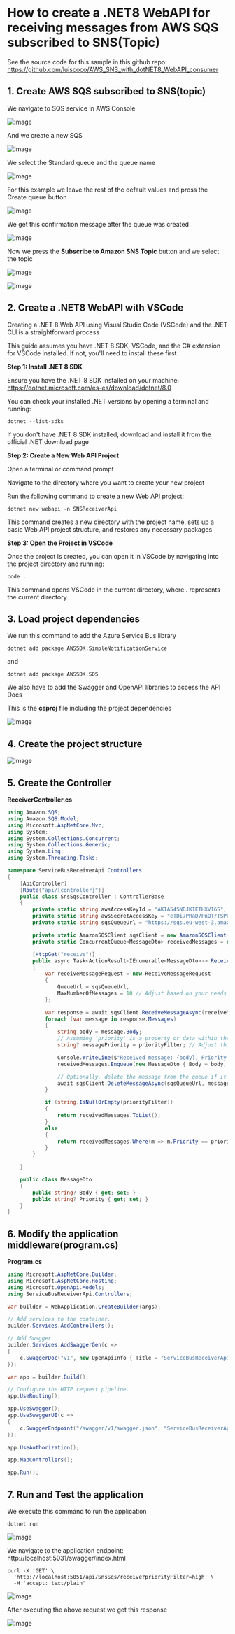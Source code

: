 # How to create a .NET8 WebAPI for receiving messages from AWS SQS subscribed to SNS(Topic)

See the source code for this sample in this github repo: https://github.com/luiscoco/AWS_SNS_with_dotNET8_WebAPI_consumer

## 1. Create AWS SQS subscribed to SNS(topic)

We navigate to SQS service in AWS Console

![image](https://github.com/luiscoco/AWS_SNS_with_dotNET8_WebAPI_consumer/assets/32194879/a992bf86-adc7-4b91-a39c-381eeaa09913)

And we create a new SQS

![image](https://github.com/luiscoco/AWS_SNS_with_dotNET8_WebAPI_consumer/assets/32194879/7a1f863b-6bdd-45c9-9db1-91f10d761495)

We select the Standard queue and the queue name

![image](https://github.com/luiscoco/AWS_SNS_with_dotNET8_WebAPI_consumer/assets/32194879/7fe1b599-8a0d-4137-a9a5-68aa378ccbcc)

For this example we leave the rest of the default values and press the Create queue button

![image](https://github.com/luiscoco/AWS_SNS_with_dotNET8_WebAPI_consumer/assets/32194879/03c1fb15-6ce9-4fff-8209-a06e85ac8941)

We get this confirmation message after the queue was created

![image](https://github.com/luiscoco/AWS_SNS_with_dotNET8_WebAPI_consumer/assets/32194879/1fff7db5-2eb3-46c1-9d66-d5c4414b016a)

Now we press the **Subscribe to Amazon SNS Topic** button and we select the topic 

![image](https://github.com/luiscoco/AWS_SNS_with_dotNET8_WebAPI_consumer/assets/32194879/54e82b98-a735-473c-9e0e-f5039c93359d)

![image](https://github.com/luiscoco/AWS_SNS_with_dotNET8_WebAPI_consumer/assets/32194879/e549c39e-f555-48e9-916d-c2e9dc566b3b)



## 2. Create a .NET8 WebAPI with VSCode

Creating a .NET 8 Web API using Visual Studio Code (VSCode) and the .NET CLI is a straightforward process

This guide assumes you have .NET 8 SDK, VSCode, and the C# extension for VSCode installed. If not, you'll need to install these first

**Step 1: Install .NET 8 SDK**

Ensure you have the .NET 8 SDK installed on your machine: https://dotnet.microsoft.com/es-es/download/dotnet/8.0

You can check your installed .NET versions by opening a terminal and running:

```
dotnet --list-sdks
```

If you don't have .NET 8 SDK installed, download and install it from the official .NET download page

**Step 2: Create a New Web API Project**

Open a terminal or command prompt

Navigate to the directory where you want to create your new project

Run the following command to create a new Web API project:

```
dotnet new webapi -n SNSReceiverApi
```

This command creates a new directory with the project name, sets up a basic Web API project structure, and restores any necessary packages

**Step 3: Open the Project in VSCode**

Once the project is created, you can open it in VSCode by navigating into the project directory and running:

```
code .
```

This command opens VSCode in the current directory, where . represents the current directory

## 3. Load project dependencies

We run this command to add the Azure Service Bus library

```
dotnet add package AWSSDK.SimpleNotificationService
```

and 

```
dotnet add package AWSSDK.SQS
```

We also have to add the Swagger and OpenAPI libraries to access the API Docs

This is the **csproj** file including the project dependencies

![image](https://github.com/luiscoco/AWS_SNS_with_dotNET8_WebAPI_consumer/assets/32194879/d4078842-d75c-43fb-b95e-aebdd6c6dc7d)

## 4. Create the project structure

![image](https://github.com/luiscoco/AWS_SNS_with_dotNET8_WebAPI_consumer/assets/32194879/414b4612-f636-4136-abed-e586778370a7)

## 5. Create the Controller

**ReceiverController.cs**

```csharp
using Amazon.SQS;
using Amazon.SQS.Model;
using Microsoft.AspNetCore.Mvc;
using System;
using System.Collections.Concurrent;
using System.Collections.Generic;
using System.Linq;
using System.Threading.Tasks;

namespace ServiceBusReceiverApi.Controllers
{
    [ApiController]
    [Route("api/[controller]")]
    public class SnsSqsController : ControllerBase
    {
        private static string awsAccessKeyId = "AKIA54SNDJKIETHXVI6S";
        private static string awsSecretAccessKey = "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";
        private static string sqsQueueUrl = "https://sqs.eu-west-3.amazonaws.com/954718177936/myqueue";

        private static AmazonSQSClient sqsClient = new AmazonSQSClient(awsAccessKeyId, awsSecretAccessKey, Amazon.RegionEndpoint.EUWest3);
        private static ConcurrentQueue<MessageDto> receivedMessages = new ConcurrentQueue<MessageDto>();

        [HttpGet("receive")]
        public async Task<ActionResult<IEnumerable<MessageDto>>> ReceiveMessages(string? priorityFilter = null)
        {
            var receiveMessageRequest = new ReceiveMessageRequest
            {
                QueueUrl = sqsQueueUrl,
                MaxNumberOfMessages = 10 // Adjust based on your needs
            };

            var response = await sqsClient.ReceiveMessageAsync(receiveMessageRequest);
            foreach (var message in response.Messages)
            {
                string body = message.Body;
                // Assuming 'priority' is a property or data within the message. Rename this if it conflicts.
                string? messagePriority = priorityFilter; // Adjust this logic based on your message structure

                Console.WriteLine($"Received message: {body}, Priority: {messagePriority}");
                receivedMessages.Enqueue(new MessageDto { Body = body, Priority = messagePriority });

                // Optionally, delete the message from the queue if it's successfully processed
                await sqsClient.DeleteMessageAsync(sqsQueueUrl, message.ReceiptHandle);
            }

            if (string.IsNullOrEmpty(priorityFilter))
            {
                return receivedMessages.ToList();
            }
            else
            {
                return receivedMessages.Where(m => m.Priority == priorityFilter).ToList();
            }
        }

    }

    public class MessageDto
    {
        public string? Body { get; set; }
        public string? Priority { get; set; }
    }
}
```

## 6. Modify the application middleware(program.cs)

**Program.cs**

```csharp
using Microsoft.AspNetCore.Builder;
using Microsoft.AspNetCore.Hosting;
using Microsoft.OpenApi.Models;
using ServiceBusReceiverApi.Controllers;

var builder = WebApplication.CreateBuilder(args);

// Add services to the container.
builder.Services.AddControllers();

// Add Swagger
builder.Services.AddSwaggerGen(c =>
{
    c.SwaggerDoc("v1", new OpenApiInfo { Title = "ServiceBusReceiverApi", Version = "v1" });
});

var app = builder.Build();

// Configure the HTTP request pipeline.
app.UseRouting();

app.UseSwagger();
app.UseSwaggerUI(c =>
{
    c.SwaggerEndpoint("/swagger/v1/swagger.json", "ServiceBusReceiverApi v1");
});

app.UseAuthorization();

app.MapControllers();

app.Run();
```

## 7. Run and Test the application

We execute this command to run the application

```
dotnet run
```

![image](https://github.com/luiscoco/AWS_SNS_with_dotNET8_WebAPI_consumer/assets/32194879/141e00ea-2e46-4bba-95cf-10a35a3121f8)

We navigate to the application endpoint: http://localhost:5031/swagger/index.html

```
curl -X 'GET' \
  'http://localhost:5051/api/SnsSqs/receive?priorityFilter=high' \
  -H 'accept: text/plain'
```

![image](https://github.com/luiscoco/AWS_SNS_with_dotNET8_WebAPI_consumer/assets/32194879/7bc21328-4edc-485b-ac96-3c3bff72c3c9)

After executing the above request we get this response

![image](https://github.com/luiscoco/AWS_SNS_with_dotNET8_WebAPI_consumer/assets/32194879/f01d1738-765c-4fc4-a8a2-ccb51081bc0f)


